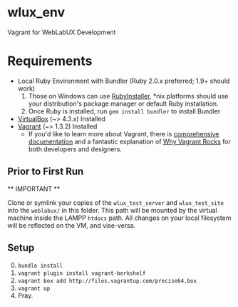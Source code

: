 wlux_env
========

Vagrant for WebLabUX Development

# Requirements

* Local Ruby Environment with Bundler (Ruby 2.0.x preferred; 1.9+ should work)
    1. Those on Windows can use [RubyInstaller](http://rubyinstaller.org/),
       \*nix platforms should use your distribution's package manager or default
       Ruby installation.
    2. Once Ruby is installed, run `gem install bundler` to install Bundler
* [VirtualBox](https://www.virtualbox.org/wiki/Downloads) (~> 4.3.x) Installed
* [Vagrant](http://www.vagrantup.com/) (~> 1.3.2) Installed
    - If you'd like to learn more about Vagrant, there is [comprehensive
      documentation](http://docs.vagrantup.com/v2/) and a fantastic explanation of
      [Why Vagrant Rocks](http://docs.vagrantup.com/v2/why-vagrant/index.html)
      for both developers and designers.

## Prior to First Run

** IMPORTANT **

Clone or symlink your copies of the `wlux_test_server` and `wlux_test_site` into
the `weblabux/` in this folder. This path will be mounted by the virtual
machine inside the LAMPP `htdocs` path. All changes on your local filesystem
will be reflected on the VM, and vise-versa.

## Setup

0. `bundle install`
1. `vagrant plugin install vagrant-berkshelf`
2. `vagrant box add http://files.vagrantup.com/precise64.box`
3. `vagrant up`
4. Pray.

